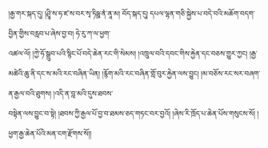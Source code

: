 ﻿  
།རྒྱ་གར་སྐད་དུ། །ཤྲཱི་ས་ཧ་ཛ་ས་བར་སྭ་ཏིཥྛ་ནཾ་ནཱ་མ། བོད་སྐད་དུ། དཔལ་ལྷན་གཅི་སྐྱེས་པ་བདེ་བའི་མཆོག་བདག་བྱིན་གྱིས་བརླབ་པ་ཞེས་བྱ་བ། ཧེ་རུ་ཀ་ལ་ཕྱག་  
འཚལ་ལོ། །ཀྱེ་ཧོ་སྒྲུབ་པའི་སྙིང་པོ་བདེ་ཆེན་རང་གི་སེམས། །འཁྲུལ་བའི་དབང་གིས་རྐྱེན་དང་བཅས་གྱུར་ཀྱང། །རྒྱ་མཚེའི་ཆུ་ནི་དང་ས་མའི་རང་བཞིན་ཡིན། །རྙོག་མའི་རང་བཞིན་གློ་བུར་རྐྱེན་ལས་བྱུང། །མ་བཅོས་རང་སར་བཞག་ན་རྒྱལ་བའི་ཐུགས། །འདི་ན་བླ་མའི་དུས་ཐབས་  
བསྟེན་ལས་བྱུང་བ་སྟེ། །ཐབས་ཀྱི་རྒྱལ་པོ་བྱ་བ་ཐམས་ཅད་གཏང་བར་བྱའོ། །ཞེས་རི་ཁྲོད་པ་ཆེན་པོས་གསུངས་སོ། །ཕྱག་རྒྱ་ཆེན་པོའི་མན་ངག་རྫོགས་སོ།།  
  
